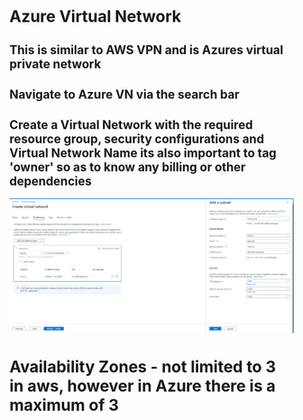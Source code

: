 # Azure Virtual Network

## This is similar to AWS VPN and is Azures virtual private network

## Navigate to Azure VN via the search bar

## Create a Virtual Network with the required resource group, security configurations and Virtual Network Name its also important to tag 'owner' so as to know any billing or other dependencies

![Alt text](azurevirtualNetwork.png)


# Availability Zones - not limited to 3 in aws, however in Azure there is a maximum of 3
